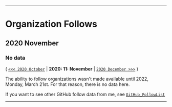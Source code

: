 
***

# Organization Follows

## 2020 November

### No data

( [`<<< 2020 October`](/Follows/2020/10_October/) | **2020: 11: November** | [`2020 December >>>`](/Follows/2020/12_December/) )

The ability to follow organizations wasn't made available until 2022, Monday, March 21st. For that reason, there is no data here.

If you want to see other GitHub follow data from me, see [`GitHub_FollowList`](https://github.com/seanpm2001/GitHub_FollowList/)

***

